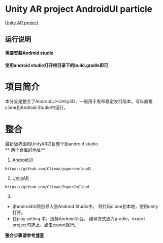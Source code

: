 # Unity AR project AndroidUI particle
[Unity AR project](https://github.com/Clinan/PaperOnCloud)
## 运行说明
#### 需要安装Android studio
#### 使用android studio打开根目录下的build.gradle即可

# 项目简介
本分支是整合了AndroidUI+Unity3D，一般用于发布稳定发行版本。可以直接clone到Android Studio中运行。
# 整合
 最新版界面和UnityAR项目整个到android studio  
 ** 两个仓库的地址** 

1. [AndroidUI](https://github.com/Clinan/paperoncloud1)
```
https://github.com/Clinan/paperoncloud1
```

2. [UnityAR](https://github.com/Clinan/PaperOnCloud)
```
https://github.com/Clinan/PaperOnCloud
```

3. 

- 讲androidUI项目导入到Android Studio中。
将代码clone到本地，使用unity打开。
- 在play setting 中，选择Android平台。
编译方式选为gradle，export project勾选上。点击export就行。


 **整合步骤请参考[博客](https://blog.csdn.net/xueqiang911226/article/details/78971316)**

